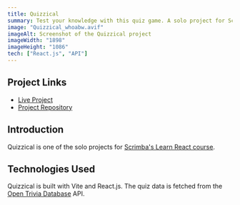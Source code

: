 ```yaml
---
title: Quizzical
summary: Test your knowledge with this quiz game. A solo project for Scrimba's React course.
image: "Quizzical_whoabw.avif"
imageAlt: Screenshot of the Quizzical project
imageWidth: "1898"
imageHeight: "1086"
tech: ["React.js", "API"]
---
```


## Project Links
- [Live Project](https://helenclx.github.io/Scrimba-React-Solo-Projects/3-quizzical/)
- [Project Repository](https://github.com/helenclx/Scrimba-React-Solo-Projects/tree/home/3-quizzical)

## Introduction

Quizzical is one of the solo projects for [Scrimba's Learn React course](https://scrimba.com/learn/learnreact).

<!-- ## Problem Solved

Lorem ipsum dolor sit amet, consectetur adipiscing elit, sed do eiusmod tempor incididunt ut labore et dolore magna aliqua. Tincidunt tortor aliquam nulla facilisi. Feugiat scelerisque varius morbi enim nunc faucibus a pellentesque sit. Condimentum lacinia quis vel eros donec ac odio tempor orci. -->

## Technologies Used

Quizzical is built with Vite and React.js. The quiz data is fetched from the [Open Trivia Database](https://opentdb.com/) API.

<!-- ## Challenges Faced

Eget mauris pharetra et ultrices. Molestie nunc non blandit massa enim nec. Ut tortor pretium viverra suspendisse potenti nullam ac tortor vitae. Nulla at volutpat diam ut venenatis. Volutpat ac tincidunt vitae semper quis lectus nulla at.

## Lessons Learned

Non blandit massa enim nec. Tempor commodo ullamcorper a lacus vestibulum sed. Et netus et malesuada fames ac turpis egestas integer eget. In ante metus dictum at tempor commodo. Eu scelerisque felis imperdiet proin fermentum leo. -->
